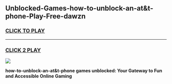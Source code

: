 
## Unblocked-Games-how-to-unblock-an-at&t-phone-Play-Free-dawzn
<h3>
<a href="https://premium76.site?title=how-to-unblock-an-at&t-phone&ref=18A1">CLICK TO PLAY</a></h3>
<hr>

<h3>
<a href="https://premium76.site?title=how-to-unblock-an-at&t-phone&ref=18A1">CLICK 2 PLAY</a>
  
</h3>

<a href="https://premium76.site?title=how-to-unblock-an-at&t-phone&ref=18A1"><img src="https://clearcache.store/games.png"></a>


**how-to-unblock-an-at&t-phone games unblocked: Your Gateway to Fun and Accessible Online Gaming**
